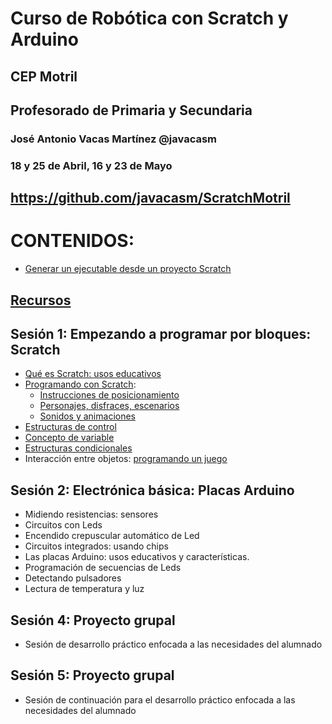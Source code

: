 # Curso de Robótica con Scratch y Arduino

## CEP Motril

## Profesorado de Primaria y Secundaria

### José Antonio Vacas Martínez @javacasm

### 18 y 25 de Abril, 16 y 23 de Mayo

## https://github.com/javacasm/ScratchMotril

# CONTENIDOS:


* [Generar un ejecutable desde un proyecto Scratch](https://wiki.scratch.mit.edu/wiki/Porting_Scratch_Projects#Scratch_online_to_EXE)
## [Recursos](./recursos.md)

## Sesión 1: Empezando a programar por bloques: Scratch
- [Qué es Scratch: usos educativos](./Indice.md)
- [Programando con Scratch](./Scratch.md):
    * [Instrucciones de posicionamiento](./Scratch.md#vamos-a-dibujar)
    * [Personajes, disfraces, escenarios](./Scratch.md#personaje)
    * [Sonidos y animaciones](./Scratch.md#sonido)
- [Estructuras de control](./Scratch.md#sentencias-de-control)
- [Concepto de variable](./Scratch.md#variables)
- [Estructuras condicionales](./Scratch.md#pueden-interaccionar-entre-s%C3%AD)
- Interacción entre objetos: [programando un juego](./Ejemplos.md)

## Sesión 2: Electrónica básica: Placas Arduino
- Midiendo resistencias: sensores
- Circuitos con Leds
- Encendido crepuscular automático de Led
- Circuitos integrados: usando chips
- Las placas Arduino: usos educativos y características.
- Programación de secuencias de Leds
- Detectando pulsadores
- Lectura de temperatura y luz

## Sesión 4: Proyecto grupal
- Sesión de desarrollo práctico enfocada a las necesidades del alumnado

## Sesión 5: Proyecto grupal
- Sesión de continuación para el desarrollo práctico enfocada a las necesidades del alumnado
